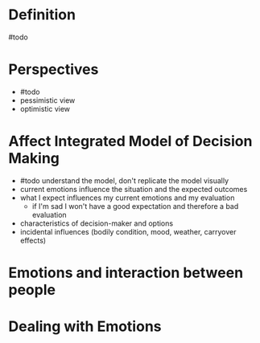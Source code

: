 # Definition
#todo 

# Perspectives
- #todo
- pessimistic view
- optimistic view

# Affect Integrated Model of Decision Making
- #todo understand the model, don't replicate the model visually
- current emotions influence the situation and the expected outcomes
- what I expect influences my current emotions and my evaluation
	- if I'm sad I won't have a good expectation and therefore a bad evaluation
- characteristics of decision-maker and options
- incidental influences (bodily condition, mood, weather, carryover effects)

# Emotions and interaction between people

# Dealing with Emotions

